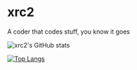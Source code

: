 # xrc2
A coder that codes stuff, you know it goes

![xrc2's GitHub stats](https://github-readme-stats.vercel.app/api?username=9xbt&show_icons=true&theme=dracula&hide_border=true)

[![Top Langs](https://github-readme-stats.vercel.app/api/top-langs/?username=9xbt&theme=dracula&hide_border=true)](https://github.com/anuraghazra/github-readme-stats)

